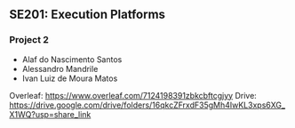 ## SE201: Execution Platforms
### Project 2
* Alaf do Nascimento Santos
* Alessandro Mandrile
* Ivan Luiz de Moura Matos

Overleaf: https://www.overleaf.com/7124198391zbkcbftcgjyy
Drive: https://drive.google.com/drive/folders/16qkcZFrxdF35gMh4IwKL3xps6XG_X1WQ?usp=share_link